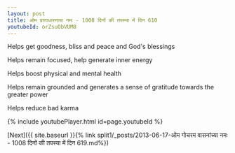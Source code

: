 ```yaml
---
layout: post
title: ओम प्राणाधारणाया नमः - 1008 दिनों की तपस्या में दिन 610
youtubeId: orZsuObVUM8
---
```

 
 
Helps get goodness, bliss and peace and God's blessings
 
Helps remain focused, help generate inner energy 
 
Helps boost physical and mental health 
 
Helps remain grounded and generates a sense of gratitude towards the greater power 
 
Helps reduce bad karma
 
 
 
 


{% include youtubePlayer.html id=page.youtubeId %}
 
[Next]({{ site.baseurl }}{% link  split1/_posts/2013-06-17-ओम गोचरम वासनांच्या नमः - 1008 दिनों की तपस्या में दिन 619.md%})
 
